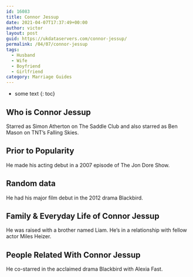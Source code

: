 ```yaml
---
id: 16083
title: Connor Jessup
date: 2021-04-07T17:37:49+00:00
author: victor
layout: post
guid: https://ukdataservers.com/connor-jessup/
permalink: /04/07/connor-jessup
tags:
  - Husband
  - Wife
  - Boyfriend
  - Girlfriend
category: Marriage Guides
---
```


* some text
{: toc}


## Who is Connor Jessup



Starred as Simon Atherton on The Saddle Club and also starred as Ben Mason on TNT&#8217;s Falling Skies.

                
                
                
## Prior to Popularity



He made his acting debut in a 2007 episode of The Jon Dore Show.

                
                
                
## Random data



He had his major film debut in the 2012 drama Blackbird.

                
                
                
## Family & Everyday Life of Connor Jessup



He was raised with a brother named Liam. He&#8217;s in a relationship with fellow actor Miles Heizer.

                
                
                
## People Related With Connor Jessup



He co-starred in the acclaimed drama Blackbird with Alexia Fast.

                
              
            
          
          
          